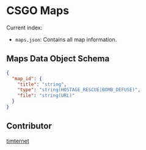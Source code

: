 # CSGO Maps

Current index:

- `maps.json`: Contains all map information.

## Maps Data Object Schema

```json
{
  "map_id": {
    "title": "string",
    "type": "string(HOSTAGE_RESCUE|BOMB_DEFUSE)",
    "file": "string(URL)"
  }
}
```

## Contributor

[timternet](https://github.com/timternet)
